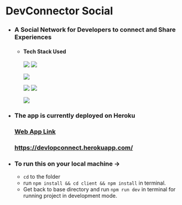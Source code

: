 # DevConnector Social

- ### A Social Network for Developers to connect and Share Experiences

  - #### Tech Stack Used

    [![](https://img.shields.io/badge/React-20232A?style=for-the-badge&logo=react&logoColor=61DAFB)](https://reactjs.org/)
    [![](https://img.shields.io/badge/Node.js-43853D?style=for-the-badge&logo=node.js&logoColor=white)](https://nodejs.org/en/)

    [![](https://img.shields.io/badge/Express.js-000000?style=for-the-badge&logo=express&logoColor=white)](https://expressjs.com/)

    [![](https://img.shields.io/badge/MongoDB-4EA94B?style=for-the-badge&logo=mongodb&logoColor=white)](https://www.mongodb.com/)
    [![](https://img.shields.io/badge/JsonWebToken-9932cc?style=for-the-badge&logo=json&logoColor=white)](https://www.jwt.io/)

    [![](https://img.shields.io/badge/heroku-d891ef?style=for-the-badge&logo=heroku&logoColor=white)](https://www.heroku.com/)

- ### The app is currently deployed on Heroku

  ### [Web App Link](https://devlopconnect.herokuapp.com/)

  ### https://devlopconnect.herokuapp.com/

- ### To run this on your local machine ->
  - `cd` to the folder
  - run `npm install && cd client && npm install` in terminal.
  - Get back to base directory and run `npm run dev` in terminal for running project in development mode.
